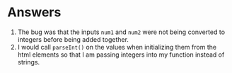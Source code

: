 # Answers

1. The bug was that the inputs `num1` and `num2` were not being converted to integers before being added together.
2. I would call `parseInt()` on the values when initializing them from the html elements so that I am passing integers into my function instead of strings.